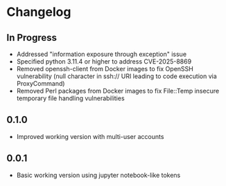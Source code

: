 # Changelog

## In Progress
- Addressed "information exposure through exception" issue
- Specified python 3.11.4 or higher to address CVE-2025-8869
- Removed openssh-client from Docker images to fix OpenSSH vulnerability (null character in ssh:// URI leading to code execution via ProxyCommand)
- Removed Perl packages from Docker images to fix File::Temp insecure temporary file handling vulnerabilities

## 0.1.0
- Improved working version with multi-user accounts

## 0.0.1
- Basic working version using jupyter notebook-like tokens